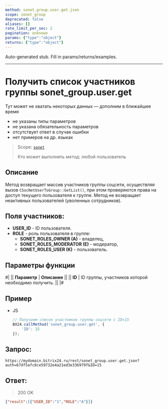 ```yaml
---
method: sonet_group.user.get.json
scope: sonet_group
deprecated: false
aliases: []
rate_limit_per_sec: 2
pagination: unknown
params: {"type":"object"}
returns: {"type":"object"}
---
```


Auto-generated stub. Fill in params/returns/examples.

---

# Получить список участников группы sonet_group.user.get



Тут может не хватать некоторых данных — дополним в ближайшее время







- не указаны типы параметров
- не указана обязательность параметров
- отсутствует ответ в случае ошибки
- нет примеров на др. языках





> Scope: [`sonet`](../../scopes/permissions.md)
>
> Кто может выполнять метод: любой пользователь

## Описание

Метод возвращает массив участников группы соцсети, осуществляя вызов `CSocNetUserToGroup::GetList()`, при этом проверяются права на доступ текущего пользователя к группе. Метод не возвращает неактивных пользователей (уволенных сотрудников).

## Поля участников:

- **USER_ID** - ID пользователя.
- **ROLE** - роль пользователя в группе:
  - **SONET_ROLES_OWNER (A)** - владелец,
  - **SONET_ROLES_MODERATOR (E)** - модератор,
  - **SONET_ROLES_USER (K)** - пользователь.

## Параметры функции

#|
|| **Параметр** | **Описание** ||
|| **ID** | ID группы, участников которой необходимо получить. ||
|#



## Пример



- JS

    ```js
    // Получаем список участников группы соцсети с ID=15
    BX24.callMethod('sonet_group.user.get', {
        'ID': 15
    });
    ```






## Запрос:

```
https://mydomain.bitrix24.ru/rest/sonet_group.user.get.json?auth=67df5afc8ce59732e4a21ed3e336979f&ID=15
```

## Ответ:

>200 OK

```json
{"result":[{"USER_ID":"1","ROLE":"A"}]}
```
